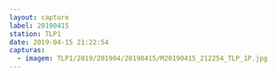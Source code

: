 ```yaml
---
layout: capture
label: 20190415
station: TLP1
date: 2019-04-15 21:22:54
capturas:
  - imagem: TLP1/2019/201904/20190415/M20190415_212254_TLP_1P.jpg
---
```

